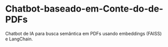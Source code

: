 # Chatbot-baseado-em-Conte-do-de-PDFs
Chatbot de IA para busca semântica em PDFs usando embeddings (FAISS) e LangChain.
